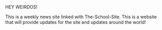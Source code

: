 
<HTML>
  <HEAD>
    <h>HEY WEIRDOS!</h>
  </HEAD>
  <BODY>
    <p>This is a weekly news site linked with The-School-Site. This is a website that will provide updates for the site and updates around the world!</p
  </BODY>
</HTML>
